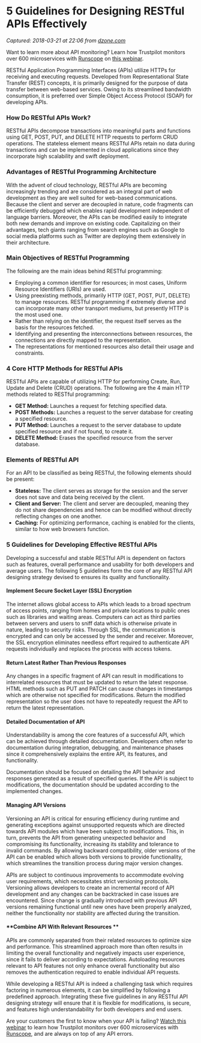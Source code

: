 # 5 Guidelines for Designing RESTful APIs Effectively

_Captured: 2018-03-21 at 22:06 from [dzone.com](https://dzone.com/articles/5-guidelines-for-designing-restful-apis-effectivel?edition=368214&utm_source=Daily%20Digest&utm_medium=email&utm_campaign=Daily%20Digest%202018-03-21)_

Want to learn more about API monitoring? Learn how Trustpilot monitors over 600 microservices with [Runscope](https://dzone.com/go?i=282431&u=https%3A%2F%2Fwww.runscope.com%2F%3Futm_medium%3Dbanner%26utm_source%3Ddzone) on [this webinar](https://dzone.com/go?i=282431&u=https%3A%2F%2Fcommunities.ca.com%2Fvideos%2F6651-webcast-replay-how-trustpilot-monitors-over-600-microservices-with-runscope).

RESTful Application Programming Interfaces (APIs) utilize HTTPs for receiving and executing requests. Developed from Representational State Transfer (REST) concepts, it is primarily designed for the purpose of data transfer between web-based services. Owing to its streamlined bandwidth consumption, it is preferred over Simple Object Access Protocol (SOAP) for developing APIs.

### **How Do RESTful APIs Work?**

RESTful APIs decompose transactions into meaningful parts and functions using GET, POST, PUT, and DELETE HTTP requests to perform CRUD operations. The stateless element means RESTful APIs retain no data during transactions and can be implemented in cloud applications since they incorporate high scalability and swift deployment.

### **Advantages of RESTful Programming Architecture**

With the advent of cloud technology, RESTful APIs are becoming increasingly trending and are considered as an integral part of web development as they are well suited for web-based communications. Because the client and server are decoupled in nature, code fragments can be efficiently debugged which enables rapid development independent of language barriers. Moreover, the APIs can be modified easily to integrate both new demands and improve on existing code. Capitalizing on their advantages, tech giants ranging from search engines such as Google to social media platforms such as Twitter are deploying them extensively in their architecture.

### **Main Objectives of RESTful Programming**

The following are the main ideas behind RESTful programming:

  * Employing a common identifier for resources; in most cases, Uniform Resource Identifiers (URIs) are used.
  * Using preexisting methods, primarily HTTP (GET, POST, PUT, DELETE) to manage resources. RESTful programming if extremely diverse and can incorporate many other transport mediums, but presently HTTP is the most used one.
  * Rather than relying on the identifier, the request itself serves as the basis for the resources fetched.
  * Identifying and presenting the interconnections between resources, the connections are directly mapped to the representation.
  * The representations for mentioned resources also detail their usage and constraints.

### **4 Core HTTP Methods for RESTful APIs**

RESTful APIs are capable of utilizing HTTP for performing Create, Run, Update and Delete (CRUD) operations. The following are the 4 main HTTP methods related to RESTful programming:

  * **GET Method:** Launches a request for fetching specified data.
  * **POST Methods:** Launches a request to the server database for creating a specified resource.
  * **PUT Method:** Launches a request to the server database to update specified resource and if not found, to create it.
  * **DELETE Method:** Erases the specified resource from the server database.

### **Elements of RESTful API**

For an API to be classified as being RESTful, the following elements should be present:

  * **Stateless:** The client serves as storage for the session and the server does not save and data being received by the client.
  * **Client and Server:** The client and server are decoupled, meaning they do not share dependencies and hence can be modified without directly reflecting changes on one another.
  * **Caching:** For optimizing performance, caching is enabled for the clients, similar to how web browsers function.

### **5 Guidelines for Developing Effective RESTful APIs**

Developing a successful and stable RESTful API is dependent on factors such as features, overall performance and usability for both developers and average users. The following 5 guidelines form the core of any RESTful API designing strategy devised to ensures its quality and functionality.

#### **Implement Secure Socket Layer (SSL) Encryption**

The internet allows global access to APIs which leads to a broad spectrum of access points, ranging from homes and private locations to public ones such as libraries and waiting areas. Computers can act as third parties between servers and users to sniff data which is otherwise private in nature, leading to security risks. Through SSL, the communication is encrypted and can only be accessed by the sender and receiver. Moreover, the SSL encryption eliminates needless effort required to authenticate API requests individually and replaces the process with access tokens.

#### **Return Latest Rather Than Previous Responses**

Any changes in a specific fragment of API can result in modifications to interrelated resources that must be updated to return the latest response. HTML methods such as PUT and PATCH can cause changes in timestamps which are otherwise not specified for modifications. Return the modified representation so the user does not have to repeatedly request the API to return the latest representation.

#### **Detailed Documentation of API**

Understandability is among the core features of a successful API, which can be achieved through detailed documentation. Developers often refer to documentation during integration, debugging, and maintenance phases since it comprehensively explains the entire API, its features, and functionality.

Documentation should be focused on detailing the API behavior and responses generated as a result of specified queries. If the API is subject to modifications, the documentation should be updated according to the implemented changes.

#### **Managing API Versions**

Versioning an API is critical for ensuring efficiency during runtime and generating exceptions against unsupported requests which are directed towards API modules which have been subject to modifications. This, in turn, prevents the API from generating unexpected behavior and compromising its functionality, increasing its stability and tolerance to invalid commands. By allowing backward compatibility, older versions of the API can be enabled which allows both versions to provide functionality, which streamlines the transition process during major version changes.

APIs are subject to continuous improvements to accommodate evolving user requirements, which necessitates strict versioning protocols. Versioning allows developers to create an incremental record of API development and any changes can be backtracked in case issues are encountered. Since change is gradually introduced with previous API versions remaining functional until new ones have been properly analyzed, neither the functionality nor stability are affected during the transition.

#### **Combine API With Relevant Resources **

APIs are commonly separated from their related resources to optimize size and performance. This streamlined approach more than often results in limiting the overall functionality and negatively impacts user experience, since it fails to deliver according to expectations. Autoloading resources relevant to API features not only enhance overall functionality but also removes the authentication required to enable individual API requests.

While developing a RESTful API is indeed a challenging task which requires factoring in numerous elements, it can be simplified by following a predefined approach. Integrating these five guidelines in any RESTful API designing strategy will ensure that it is flexible for modifications, is secure, and features high understandability for both developers and end users.

Are your customers the first to know when your API is failing? [Watch this webinar](https://dzone.com/go?i=282432&u=https%3A%2F%2Fcommunities.ca.com%2Fvideos%2F6651-webcast-replay-how-trustpilot-monitors-over-600-microservices-with-runscope) to learn how Trustpilot monitors over 600 microservices with [Runscope](https://dzone.com/go?i=282432&u=https%3A%2F%2Fwww.runscope.com%2F%3Futm_medium%3Dbanner%26utm_source%3Ddzone), and are always on top of any API errors.
